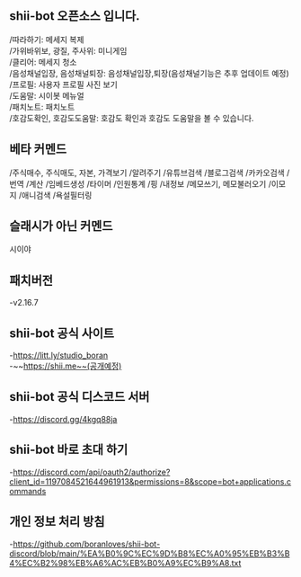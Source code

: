 ## shii-bot 오픈소스 입니다.

/따라하기: 메세지 복제                            
/가위바위보, 광질, 주사위: 미니게임                            
/클리어: 메세지 청소                            
/음성채널입장, 음성채널퇴장: 음성채널입장,퇴장(음성채널기능은 추후 업데이트 예정)                            
/프로필: 사용자 프로필 사진 보기                                                     
/도움말: 시이봇 메뉴얼                            
/패치노트: 패치노트                            
/호감도확인, 호감도도움말: 호감도 확인과 호감도 도움말을 볼 수 있습니다.                            

## 베타 커멘드

/주식매수, 주식매도, 자본, 가격보기
/알려주기
/유튜브검색
/블로그검색
/카카오검색
/번역
/계산
/임베드생성 
/타이머
/인원통계
/핑
/내정보
/메모쓰기, 메모불러오기
/이모지
/애니검색
/욕설필터링

## 슬래시가 아닌 커멘드
시이야

## 패치버전
-v2.16.7                          

## shii-bot 공식 사이트
-https://litt.ly/studio_boran                           
-~~https://shii.me~~(공개예정)

## shii-bot 공식 디스코드 서버
-https://discord.gg/4kgq88ja                            

## shii-bot 바로 초대 하기
-https://discord.com/api/oauth2/authorize?client_id=1197084521644961913&permissions=8&scope=bot+applications.commands                            

## 개인 정보 처리 방침
-https://github.com/boranloves/shii-bot-discord/blob/main/%EA%B0%9C%EC%9D%B8%EC%A0%95%EB%B3%B4%EC%B2%98%EB%A6%AC%EB%B0%A9%EC%B9%A8.txt
